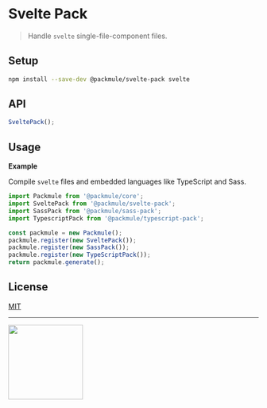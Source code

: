 # Svelte Pack

> Handle `svelte` single-file-component files.

## Setup

```bash
npm install --save-dev @packmule/svelte-pack svelte
```

## API

```ts
SveltePack();
```

## Usage

**Example**

Compile `svelte` files and embedded languages like TypeScript and Sass.

```ts
import Packmule from '@packmule/core';
import SveltePack from '@packmule/svelte-pack';
import SassPack from '@packmule/sass-pack';
import TypescriptPack from '@packmule/typescript-pack';

const packmule = new Packmule();
packmule.register(new SveltePack());
packmule.register(new SassPack());
packmule.register(new TypeScriptPack());
return packmule.generate();
```

## License

[MIT](https://choosealicense.com/licenses/mit/)

---

[<img src="https://www.pixelart.at/fileadmin/images/logo-new/logo.svg" width="150">](https://www.pixelart.at/)
